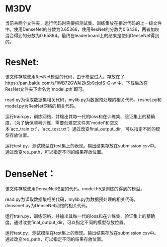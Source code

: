 # M3DV
当前共两个文件夹，运行代码时需要把测试集、训练集放在相对代码的上一级文件中。使用DenseNet的分数为0.65366，使用ResNet的分数为0.6436，两者加权混合得到的分数为0.65894。最终在leaderboard上的结果是使用DenseNet得到的。

# ResNet:
该文件存放使用ResNet模型的代码，由于模型过大，存放在了https://pan.baidu.com/s/1WB72GWAI2kSb9cjqfS-G-w 中，下载后放在ResNet文件夹下命名为'model.pth'即可。

read.py为读取数据集相关代码，mylib.py为数据预处理的相关代码，resnet.py和model.py为ResNet网络的相关代码。

运行train.py，训练网络，并输出其每一代的loss和在训练集、验证集上的精确度。（为了确保顺利训练，需要创建空文件夹'model'和空文本'acc_train.txt'，'acc_test.txt'）通过改变final_output_dir，可以指定不同的模型存放位置。

运行test.py，测试模型在test集上的表现。输出结果存放在submission.csv中。通过改变res_path，可以指定不同的结果存放位置。

# DenseNet：
该文件存放使用DenseNet模型的代码。model.h5是训练的得到的模型。

read.py为读取数据集相关代码，mylib.py为数据预处理的相关代码，densenet.py为DenseNet网络的相关代码。

运行train.py，训练网络，并输出其每一代的loss和在训练集、验证集上的精确度。通过改变final_output_dir，可以指定不同的模型存放位置。

运行test.py，测试模型在test集上的表现。输出结果存放在submission.csv中。通过改变res_path，可以指定不同的结果存放位置。
